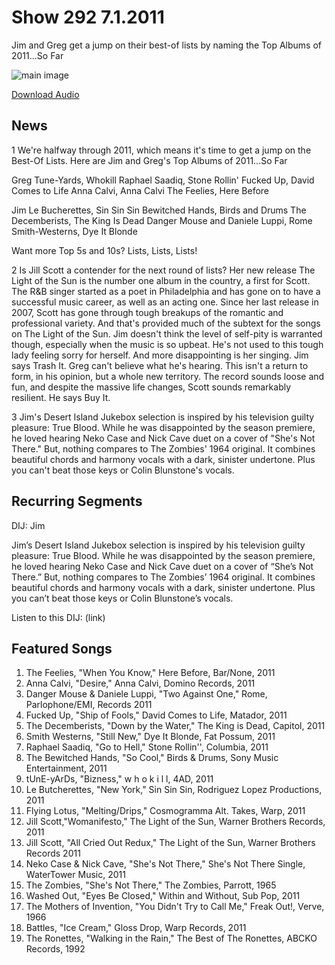 # Show 292 7.1.2011
Jim and Greg get a jump on their best-of lists by naming the Top Albums of 2011...So Far

![main image](http://www.soundopinions.org/images/2011/bestof2011sofar.jpg)

[Download Audio](http://audio.soundopinions.org/streams/2011/07/so_20110701.m3u)

## News
1 We're halfway through 2011, which means it's time to get a jump on the Best-Of Lists. Here are Jim and Greg's Top Albums of 2011...So Far

Greg
Tune-Yards, Whokill
Raphael Saadiq, Stone Rollin'
Fucked Up, David Comes to Life
Anna Calvi, Anna Calvi
The Feelies, Here Before

Jim
Le Bucherettes, Sin Sin Sin
Bewitched Hands, Birds and Drums
The Decemberists, The King Is Dead
Danger Mouse and Daniele Luppi, Rome
Smith-Westerns, Dye It Blonde

Want more Top 5s and 10s?
Lists, Lists, Lists!

2 Is Jill Scott a contender for the next round of lists? Her new release The Light of the Sun is the number one album in the country, a first for Scott. The R&B singer started as a poet in Philadelphia and has gone on to have a successful music career, as well as an acting one. Since her last release in 2007, Scott has gone through tough breakups of the romantic and professional variety. And that's provided much of the subtext for the songs on The Light of the Sun. Jim doesn't think the level of self-pity is warranted though, especially when the music is so upbeat. He's not used to this tough lady feeling sorry for herself. And more disappointing is her singing. Jim says Trash It. Greg can't believe what he's hearing. This isn't a return to form, in his opinion, but a whole new territory. The record sounds loose and fun, and despite the massive life changes, Scott sounds remarkably resilient. He says Buy It.

3 Jim's Desert Island Jukebox selection is inspired by his television guilty pleasure: True Blood. While he was disappointed by the season premiere, he loved hearing Neko Case and Nick Cave duet on a cover of "She's Not There." But, nothing compares to The Zombies' 1964 original. It combines beautiful chords and harmony vocals with a dark, sinister undertone. Plus you can't beat those keys or Colin Blunstone's vocals. 

## Recurring Segments
DIJ: Jim

Jim’s Desert Island Jukebox selection is inspired by his television guilty pleasure: True Blood. While he was disappointed by the season premiere, he loved hearing Neko Case and Nick Cave duet on a cover of “She’s Not There.” But, nothing compares to The Zombies’ 1964 original. It combines beautiful chords and harmony vocals with a dark, sinister undertone. Plus you can’t beat those keys or Colin Blunstone’s vocals. 

Listen to this DIJ: (link)

## Featured Songs
1. The Feelies, "When You Know," Here Before, Bar/None, 2011
2. Anna Calvi, "Desire," Anna Calvi, Domino Records, 2011
3. Danger Mouse & Daniele Luppi, "Two Against One," Rome, Parlophone/EMI, Records 2011
4. Fucked Up, "Ship of Fools," David Comes to Life, Matador, 2011
5. The Decemberists, "Down by the Water," The King is Dead, Capitol, 2011
6. Smith Westerns, "Still New," Dye It Blonde, Fat Possum, 2011
7. Raphael Saadiq, "Go to Hell," Stone Rollin'', Columbia, 2011
8. The Bewitched Hands, "So Cool," Birds & Drums, Sony Music Entertainment, 2011
9. tUnE-yArDs, "Bizness," w h o k i l l, 4AD, 2011
10. Le Butcherettes, "New York," Sin Sin Sin, Rodriguez Lopez Productions, 2011
11. Flying Lotus, "Melting/Drips," Cosmogramma Alt. Takes, Warp, 2011
12. Jill Scott,"Womanifesto," The Light of the Sun, Warner Brothers Records, 2011
13. Jill Scott, "All Cried Out Redux," The Light of the Sun, Warner Brothers Records 2011
14. Neko Case & Nick Cave, "She's Not There," She's Not There Single, WaterTower Music, 2011
15. The Zombies, "She's Not There," The Zombies, Parrott, 1965
16. Washed Out, "Eyes Be Closed," Within and Without, Sub Pop, 2011
17. The Mothers of Invention, "You Didn't Try to Call Me," Freak Out!, Verve, 1966
18. Battles, "Ice Cream," Gloss Drop, Warp Records, 2011
19. The Ronettes, "Walking in the Rain," The Best of The Ronettes, ABCKO Records, 1992
